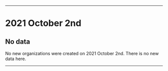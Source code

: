 
***

# 2021 October 2nd

## No data

No new organizations were created on 2021 October 2nd. There is no new data here.

***
